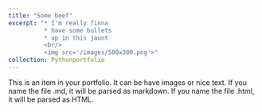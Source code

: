 ```yaml
---
title: "Some beef"
excerpt: "* I'm really finna
          * have some bullets
          * up in this jaunt
          <br/>
          <img src='/images/500x300.png'>"
collection: Pythonportfolio
---
```


This is an item in your portfolio. It can be have images or nice text. If you name the file .md, it will be parsed as markdown. If you name the file .html, it will be parsed as HTML. 

